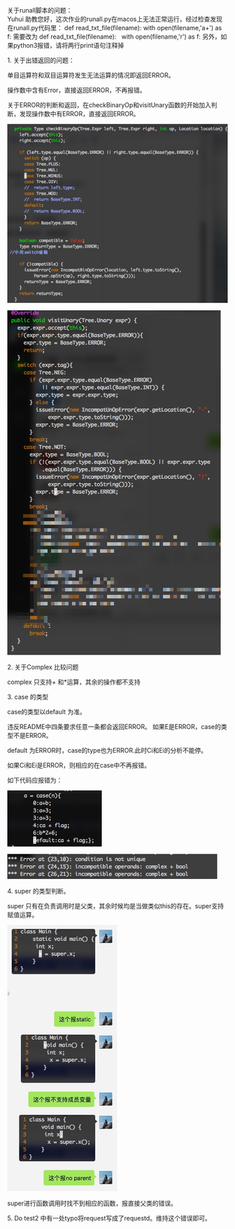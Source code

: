 关于runall脚本的问题：   
Yuhui 助教您好，这次作业的runall.py在macos上无法正常运行，经过检查发现在runall.py代码里： def read_txt_file(filename):
    with open(filename,'a+') as f: 需要改为 def read_txt_file(filename):
    with open(filename,'r') as f:
另外，如果python3报错，请将两行print语句注释掉 

1\. 关于出错返回的问题：

单目运算符和双目运算符发生无法运算的情况即返回ERROR。

操作数中含有Error，直接返回ERROR，不再报错。

关于ERROR的判断和返回，在checkBinaryOp和visitUnary函数的开始加入判断，发现操作数中有ERROR，直接返回ERROR。

![](resources/995C779A580B396A5F6F13F5172E001A.jpg)

![](resources/88D3194DF96D961FF3505F656CD7C41E.jpg)

2\. 关于Complex 比较问题

complex 只支持+ 和\*运算，其余的操作都不支持

3\. case 的类型

case的类型以default 为准。 

违反README中四条要求任意一条都会返回ERROR。 如果E是ERROR，case的类型不是ERROR。

default 为ERROR时，case的type也为ERROR.此时Ci和Ei的分析不能停。 

如果Ci和Ei是ERROR，则相应的在case中不再报错。

如下代码应报错为：

![](resources/4C4D613CCCA0FD733A787B45BFD0BA6D.jpg)

![](resources/98D722960E2C742A18D735563F9AD2F1.jpg)

4\. super 的类型判断。

super 只有在负责调用时是父类，其余时候均是当做类似this的存在。super支持赋值运算。

![](resources/3610BFB416CE63453E072826E743E33B.jpg)

super进行函数调用时找不到相应的函数，报直接父类的错误。

5\. Do test2 中有一处typo将request写成了requestd。维持这个错误即可。
